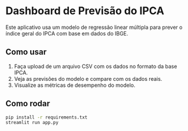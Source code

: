 # Dashboard de Previsão do IPCA

Este aplicativo usa um modelo de regressão linear múltipla para prever o índice geral do IPCA com base em dados do IBGE.

## Como usar

1. Faça upload de um arquivo CSV com os dados no formato da base IPCA.
2. Veja as previsões do modelo e compare com os dados reais.
3. Visualize as métricas de desempenho do modelo.

## Como rodar

```bash
pip install -r requirements.txt
streamlit run app.py
```